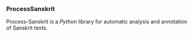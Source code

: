 ### ProcessSanskrit

Process-Sanskrit is a *Python* library for automatic analysis and annotation of Sanskrit texts. 

